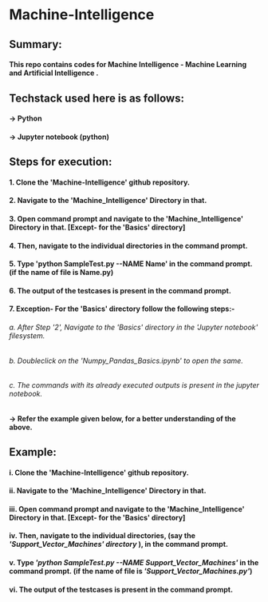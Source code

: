 # Machine-Intelligence
###
###
###

## Summary:
#### This repo contains codes for Machine Intelligence - Machine Learning and Artificial Intelligence .
###
## Techstack used here is as follows:
#### -> Python
#### -> Jupyter notebook (python)
###
 
## Steps for execution:

  #### 1. Clone the 'Machine-Intelligence' github repository.
  #### 2. Navigate to the 'Machine_Intelligence' Directory in that.
  #### 3. Open command prompt and navigate to the 'Machine_Intelligence' Directory in that. [Except- for the 'Basics' directory]
  #### 4. Then, navigate to the individual directories in the command prompt. 
  #### 5. Type 'python SampleTest.py --NAME Name' in the command prompt. (if the name of file is Name.py)
  #### 6. The output of the testcases is present in the command prompt.
  
  #### 7. Exception- For the 'Basics' directory follow the following steps:-
  ######    a. After Step '2',  Navigate to the 'Basics' directory in the 'Jupyter notebook' filesystem.
  ######    b. Doubleclick on the 'Numpy_Pandas_Basics.ipynb' to open the same.
  ######    c. The commands with its already executed outputs is present in the jupyter notebook.
  #### -> Refer the example given below, for a better understanding of the above.
  
  ####
  ###
  ###
  ###
  
## Example:
  #### i. Clone the 'Machine-Intelligence' github repository.
  #### ii. Navigate to the 'Machine_Intelligence' Directory in that.
  #### iii. Open command prompt and navigate to the 'Machine_Intelligence' Directory in that. [Except- for the 'Basics' directory]
  #### iv. Then, navigate to the individual directories, (say the *'Support_Vector_Machines' directory* ),  in the command prompt. 
  #### v. Type *'python SampleTest.py --NAME Support_Vector_Machines'* in the command prompt. (if the name of file is *'Support_Vector_Machines.py'*)
  #### vi. The output of the testcases is present in the command prompt.
 

  ###
  ###
  ###  

  
  #

